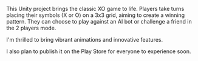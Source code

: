 This Unity project brings the classic XO game to life. Players take turns placing their symbols (X or O) on a 3x3 grid, aiming to create a winning pattern. They can choose to play against an AI bot or challenge a friend in the 2 players mode.

I'm thrilled to bring vibrant animations and innovative features.

I also plan to publish it on the Play Store for everyone to experience soon.


